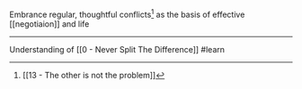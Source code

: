 Embrance regular, thoughtful conflicts[^1] as the basis of effective [[negotiaion]] and life

---

Understanding of [[0 - Never Split The Difference]] #learn 

[^1]: [[13 - The other is not the problem]]
